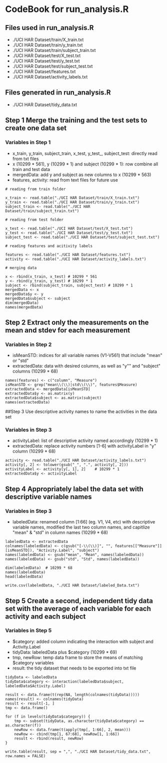 
CodeBook for run_analysis.R
========================================================

## Files used in run_analysis.R
* ./UCI HAR Dataset/train/X_train.txt
* ./UCI HAR Dataset/train/y_train.txt
* ./UCI HAR Dataset/train/subject_train.txt
* ./UCI HAR Dataset/test/X_test.txt
* ./UCI HAR Dataset/test/y_test.txt
* ./UCI HAR Dataset/test/subject_test.txt
* ./UCI HAR Dataset/features.txt
* ./UCI HAR Dataset/activity_labels.txt

## Files generated in run_analysis.R
* ./UCI HAR Dataset/tidy_data.txt



## Step 1 Merge the training and the test sets to create one data set

### Variables in Step 1

* x_train, y_train, subject_train, x_test, y_test_, subject_test: directly read from txt files
* x (10299 * 561), y (10299 * 1) and subject (10299 * 1): row combine all train and test data
* mergedData: add y and subject as new columns to x (10299 * 563)
* features, activity: read from text files for future use

```{r}
# reading from train folder

x_train <- read.table("./UCI HAR Dataset/train/X_train.txt")
y_train <- read.table("./UCI HAR Dataset/train/y_train.txt")
subject_train <- read.table("./UCI HAR Dataset/train/subject_train.txt")

# reading from test folder

x_test <- read.table("./UCI HAR Dataset/test/X_test.txt")
y_test <- read.table("./UCI HAR Dataset/test/y_test.txt")
subject_test <- read.table("./UCI HAR Dataset/test/subject_test.txt")

# reading features and acitivity labels

features <- read.table("./UCI HAR Dataset/features.txt")
activity <- read.table("./UCI HAR Dataset/activity_labels.txt")

# merging data

x <- rbind(x_train, x_test) # 10299 * 561
y <- rbind(y_train, y_test) # 10299 * 1
subject <- rbind(subject_train, subject_test) # 10299 * 1
mergedData <- x
mergedData$y <- y
mergedData$subject <- subject
dim(mergedData)
names(mergedData)

```


## Step 2 Extract only the measurements on the mean and stdev for each measurement

### Variables in Step 2

* isMeanSTD: indices for all variable names (V1-V561) that include "mean" or "std"
* extractedData: data with desired columns, as well as "y"" and "subject" columns (10299 * 68)

```{r}
names(features) <- c("column", "Measure")
isMeanSTD <- grep("mean\\(\\)|std\\(\\)", features$Measure)
extractedData <- mergedData[isMeanSTD]
extractedData$y <- as.matrix(y)
extractedData$subject <- as.matrix(subject)
names(extractedData)
```


##Step 3 Use descriptive activity names to name the activities in the data set

### Variables in Step 3

* activityLabel: list of descriptive activity named accordingly (10299 * 1)
* extractedData: replace activity numbers [1-6] with activityLabel in "y" column (10299 * 68)

```{r}
activity <- read.table("./UCI HAR Dataset/activity_labels.txt")
activity[, 2] <- tolower(gsub("_", ".", activity[, 2]))
activityLabel <- activity[y[, 1], 2]    # 10299 * 1
extractedData$y <- activityLabel
```


## Step 4 Appropriately label the data set with descriptive variable names

### Variables in Step 3

* labeledData: renamed column [1:66] (eg. V1, V4, etc) with descriptive variable names, modified the last two column names, and capitlize "mean" & "std" in column names (10299 * 68)


```{r}
labeledData <- extractedData
colnames(labeledData) <- c(gsub("[-\\(\\)]", "", features[["Measure"]][isMeanSTD]), "Activity.Label", "subject")
names(labeledData) <- gsub("mean", "Mean", names(labeledData))
names(labeledData) <- gsub("std", "Std", names(labeledData))

dim(labeledData)  # 10299 * 68
names(labeledData)
head(labeledData)

write.csv(labeledData, "./UCI HAR Dataset/labeled_Data.txt")
```


## Step 5 Create a second, independent tidy data set with the average of each variable for each activity and each subject

### Variables in Step 5

* $category: added column indicating the interaction with subject and Activity.Label
* tidyData: labeledData plus $category (10299 * 69)
* tmp, newRow: temp data frame to store the means of matching $category variables
* result: the tidy dataset that needs to be exported into txt file

```{r}
tidyData <- labeledData
tidyData$category <- interaction(labeledData$subject, labeledData$Activity.Label)

result <- data.frame(t(rep(NA, length(colnames(tidyData)))))
names(result) <- colnames(tidyData)
result <- result[-1, ]
tmp <- data.frame()

for (f in levels(tidyData$category)) {
    tmp <- subset(tidyData, as.character(tidyData$category) == as.character(f))
    newRow <- data.frame(t(apply(tmp[, 1:66], 2, mean)))
    newRow <- cbind(tmp[1, 67:68], newRow[1, 1:66])
    result <- rbind(result, newRow)
}

write.table(result, sep = ",", "./UCI HAR Dataset/tidy_data.txt", row.names = FALSE)
```